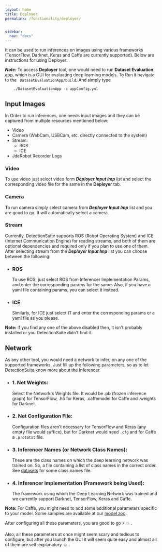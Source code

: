 ```yaml
---
layout: home
title: Deployer
permalink: /functionality/deployer/


sidebar:
  nav: "docs"
---
```


It can be used to run inferences on images using various frameworks (TensorFlow, Darknet, Keras and Caffe are currently supported). Below are instructions for using Deployer:

***Note:*** To access **Deployer** tool, one would need to run **Dataset Evaluation** app, which is a GUI for evaluating deep learning models.
To Run it navigate to the ``` DatasetEvaluationApp/build```. 
And simply type 
```
    ./DatasetEvaluationApp -c appConfig.yml 
```

## Input Images
In Order to run inferences, one needs input images and they can be captured from multiple resources mentioned below:
* Video
* Camera (WebCam, USBCam, etc. directly connected to the system)
* Stream: 
    * ROS
    * ICE
* JdeRobot Recorder Logs


### Video
To use video just select video form ***Deployer Input Imp*** list and select the corresponding video file for the same in the **Deployer** tab.

### Camera
To run camera simply select camera from ***Deployer Input Imp*** list and you are good to go.
It will automatically select a camera.

### Stream
Currently, DetectionSuite supports ROS (Robot Operating System) and ICE (Internet Communication Engine) for reading streams, and both of them are optional dependencies and required only if you plan to use one of them.
After selecting stream from the ***Deployer Input Imp*** list you can choose between the following:

   * ### ROS
        To use ROS, just select ROS from Inferencer Implementation Params, and enter the corresponding params for 
        the same.
        Also, if you have a yaml file containing params, you can select it instead.

   * ### ICE
        Similarly, for ICE just select IT and enter the corresponding params or a yaml file as you please.

**Note:** If you find any one of the above disabled then, it isn't probably installed or you DetectionSuite didn't find it.

## Network
As any other tool, you would need a network to infer, on any one of the supported frameworks. Just fill up the following parameters, so as to let DetectionSuite know more about the Inferencer.
    
   * ### 1. Net Weights:
        Select the Network's Weights file. It would be .pb (frozen inference graph) for TensorFlow, 
        .h5 for Keras, .caffemodel for Caffe and .weights for Darknet.
   * ### 2. Net Configuration File:
        Configuration files aren't necessary for TensorFlow and Keras (any empty file would suffice), but for Darknet would need ```.cfg``` and for Caffe a ```.prototxt``` file.
   * ### 3. Inferencer Names (or Network Class Names):
        These are the class names on which the deep learning network was trained on. So, a file containing a list of class names in the correct order.
        See [datasets](../class_names/) for some class names file.
   * ### 4. Inferencer Implementation (Framework being Used):
        The framework using which the Deep Learning Network was trained and we currently support Darknet, TensorFlow, Keras and Caffe.  

**Note:** For Caffe, you might need to add some additional parameters specific to your model. Some samples are available at our [model zoo](../model_zoo/).
   
After configuring all these parameters, you are good to go :zap: :boom: .  
  
Also, all these parameters at once might seem scary and tedious to configure, but after you launch the GUI it will seem quite easy and almost all of them are self-explanatory :relaxed: .